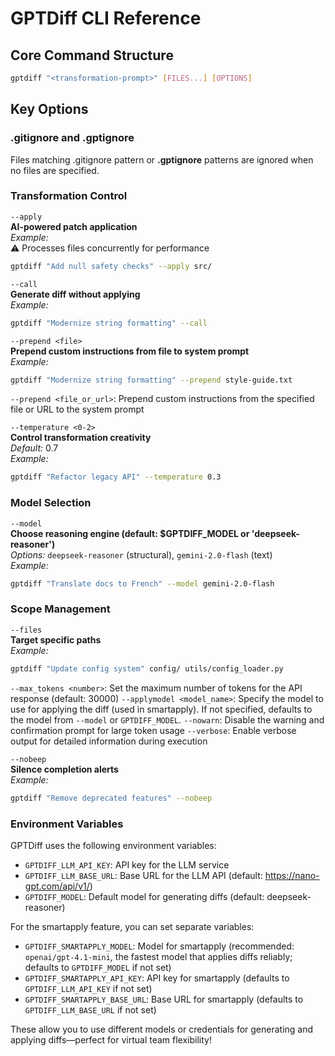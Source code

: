 # GPTDiff CLI Reference

## Core Command Structure
```bash
gptdiff "<transformation-prompt>" [FILES...] [OPTIONS]
```

## Key Options

### .gitignore and .gptignore

Files matching .gitignore pattern or <b>.gptignore</b> patterns are ignored when no files are specified.

### Transformation Control
`--apply`  
**AI-powered patch application**  
*Example:*  
⚠️ Processes files concurrently for performance
```bash
gptdiff "Add null safety checks" --apply src/
```

`--call`  
**Generate diff without applying**  
*Example:*  
```bash
gptdiff "Modernize string formatting" --call
```

`--prepend <file>`  
**Prepend custom instructions from file to system prompt**  
*Example:*
```bash
gptdiff "Modernize string formatting" --prepend style-guide.txt
```
`--prepend <file_or_url>`: Prepend custom instructions from the specified file or URL to the system prompt

`--temperature <0-2>`  
**Control transformation creativity**  
*Default:* 0.7  
*Example:*  
```bash
gptdiff "Refactor legacy API" --temperature 0.3
```

### Model Selection
`--model`  
**Choose reasoning engine (default: $GPTDIFF_MODEL or 'deepseek-reasoner')**  
*Options:* `deepseek-reasoner` (structural), `gemini-2.0-flash` (text)  
*Example:*  
```bash
gptdiff "Translate docs to French" --model gemini-2.0-flash
```

### Scope Management
`--files`  
**Target specific paths**  
*Example:*  
```bash
gptdiff "Update config system" config/ utils/config_loader.py
```

`--max_tokens <number>`: Set the maximum number of tokens for the API response (default: 30000)
`--applymodel <model_name>`: Specify the model to use for applying the diff (used in smartapply). If not specified, defaults to the model from `--model` or `GPTDIFF_MODEL`.
`--nowarn`: Disable the warning and confirmation prompt for large token usage
`--verbose`: Enable verbose output for detailed information during execution

`--nobeep`  
**Silence completion alerts**  
*Example:*  
```bash
gptdiff "Remove deprecated features" --nobeep
```

### Environment Variables
GPTDiff uses the following environment variables:
- `GPTDIFF_LLM_API_KEY`: API key for the LLM service
- `GPTDIFF_LLM_BASE_URL`: Base URL for the LLM API (default: https://nano-gpt.com/api/v1/)
- `GPTDIFF_MODEL`: Default model for generating diffs (default: deepseek-reasoner)

For the smartapply feature, you can set separate variables:
- `GPTDIFF_SMARTAPPLY_MODEL`: Model for smartapply (recommended: `openai/gpt-4.1-mini`, the fastest model that applies diffs reliably; defaults to `GPTDIFF_MODEL` if not set)
- `GPTDIFF_SMARTAPPLY_API_KEY`: API key for smartapply (defaults to `GPTDIFF_LLM_API_KEY` if not set)
- `GPTDIFF_SMARTAPPLY_BASE_URL`: Base URL for smartapply (defaults to `GPTDIFF_LLM_BASE_URL` if not set)

These allow you to use different models or credentials for generating and applying diffs—perfect for virtual team flexibility!